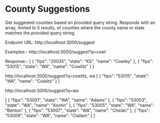 # County Suggestions

Get suggested counties based on provided query string. Responds with an array, limited to 5 results, of counties where the county name or state matches the provided query string.

Endpoint URL: http://localhost:3000/suggest

Examples:-
http://localhost:3000/suggest?q=cowl

Response:-
[
    {
        "fips": "20035",
        "state": "KS",
        "name": "Cowley"
    },
    {
        "fips": "53015",
        "state": "WA",
        "name": "Cowlitz"
    }
]

http://localhost:3000/suggest?q=cowlitz, wa
[
    {
        "fips": "53015",
        "state": "WA",
        "name": "Cowlitz"
    }
]

http://localhost:3000/suggest?q=wa

[
    {
        "fips": "53001",
        "state": "WA",
        "name": "Adams"
    },
    {
        "fips": "53003",
        "state": "WA",
        "name": "Asotin"
    },
    {
        "fips": "53005",
        "state": "WA",
        "name": "Benton"
    },
    {
        "fips": "53007",
        "state": "WA",
        "name": "Chelan"
    },
    {
        "fips": "53009",
        "state": "WA",
        "name": "Clallam"
    }
]
